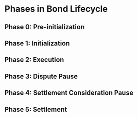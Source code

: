 # Phases in Bond Lifecycle

## Phase 0: Pre-initialization 

## Phase 1: Initialization

## Phase 2: Execution

## Phase 3: Dispute Pause

## Phase 4: Settlement Consideration Pause 

## Phase 5: Settlement

